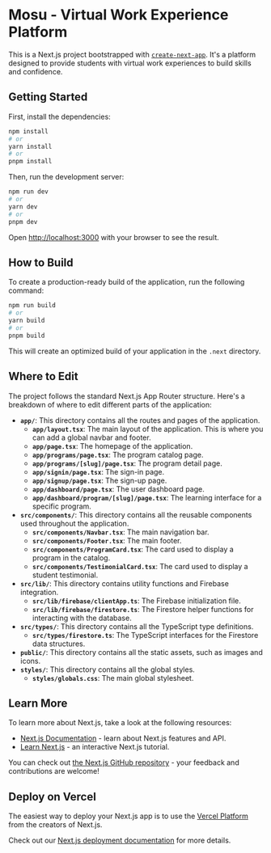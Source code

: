 # Mosu - Virtual Work Experience Platform

This is a Next.js project bootstrapped with [`create-next-app`](https://github.com/vercel/next.js/tree/canary/packages/create-next-app). It's a platform designed to provide students with virtual work experiences to build skills and confidence.

## Getting Started

First, install the dependencies:

```bash
npm install
# or
yarn install
# or
pnpm install
```

Then, run the development server:

```bash
npm run dev
# or
yarn dev
# or
pnpm dev
```

Open [http://localhost:3000](http://localhost:3000) with your browser to see the result.

## How to Build

To create a production-ready build of the application, run the following command:

```bash
npm run build
# or
yarn build
# or
pnpm build
```

This will create an optimized build of your application in the `.next` directory.

## Where to Edit

The project follows the standard Next.js App Router structure. Here's a breakdown of where to edit different parts of the application:

-   **`app/`**: This directory contains all the routes and pages of the application.
    -   **`app/layout.tsx`**: The main layout of the application. This is where you can add a global navbar and footer.
    -   **`app/page.tsx`**: The homepage of the application.
    -   **`app/programs/page.tsx`**: The program catalog page.
    -   **`app/programs/[slug]/page.tsx`**: The program detail page.
    -   **`app/signin/page.tsx`**: The sign-in page.
    -   **`app/signup/page.tsx`**: The sign-up page.
    -   **`app/dashboard/page.tsx`**: The user dashboard page.
    -   **`app/dashboard/program/[slug]/page.tsx`**: The learning interface for a specific program.
-   **`src/components/`**: This directory contains all the reusable components used throughout the application.
    -   **`src/components/Navbar.tsx`**: The main navigation bar.
    -   **`src/components/Footer.tsx`**: The main footer.
    -   **`src/components/ProgramCard.tsx`**: The card used to display a program in the catalog.
    -   **`src/components/TestimonialCard.tsx`**: The card used to display a student testimonial.
-   **`src/lib/`**: This directory contains utility functions and Firebase integration.
    -   **`src/lib/firebase/clientApp.ts`**: The Firebase initialization file.
    -   **`src/lib/firebase/firestore.ts`**: The Firestore helper functions for interacting with the database.
-   **`src/types/`**: This directory contains all the TypeScript type definitions.
    -   **`src/types/firestore.ts`**: The TypeScript interfaces for the Firestore data structures.
-   **`public/`**: This directory contains all the static assets, such as images and icons.
-   **`styles/`**: This directory contains all the global styles.
    -   **`styles/globals.css`**: The main global stylesheet.

## Learn More

To learn more about Next.js, take a look at the following resources:

-   [Next.js Documentation](https://nextjs.org/docs) - learn about Next.js features and API.
-   [Learn Next.js](https://nextjs.org/learn) - an interactive Next.js tutorial.

You can check out [the Next.js GitHub repository](https://github.com/vercel/next.js/) - your feedback and contributions are welcome!

## Deploy on Vercel

The easiest way to deploy your Next.js app is to use the [Vercel Platform](https://vercel.com/new?utm_medium=default-template&filter=next.js&utm_source=create-next-app&utm_campaign=create-next-app-readme) from the creators of Next.js.

Check out our [Next.js deployment documentation](https://nextjs.org/docs/deployment) for more details.


